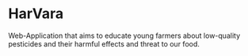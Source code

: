 # HarVara
Web-Application that aims to educate young farmers about low-quality pesticides and their harmful effects and threat to our food. 
